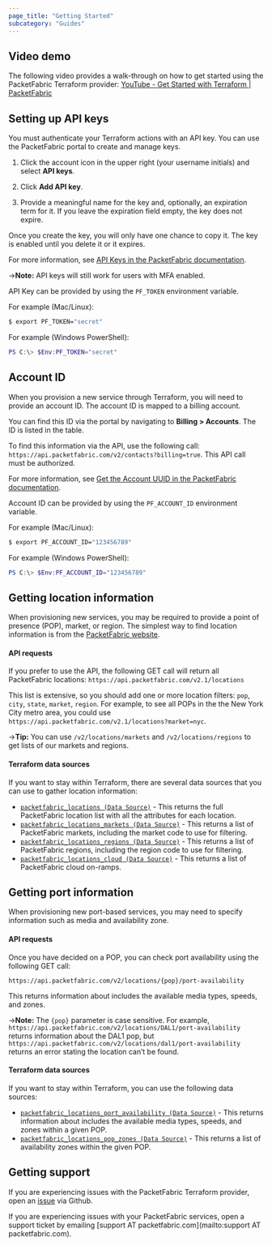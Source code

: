 ```yaml
---
page_title: "Getting Started"
subcategory: "Guides"
---
```


## Video demo

The following video provides a walk-through on how to get started using the PacketFabric Terraform provider: [YouTube - Get Started with Terraform | PacketFabric](https://www.youtube.com/watch?v=UnK9jslY3jg)


## Setting up API keys

You must authenticate your Terraform actions with an API key. You can use the PacketFabric portal to create and manage keys. 

1. Click the account icon in the upper right (your username initials) and select **API keys**. 

2. Click **Add API key**. 

3. Provide a meaningful name for the key and, optionally, an expiration term for it. If you leave the expiration field empty, the key does not expire.

Once you create the key, you will only have one chance to copy it. The key is enabled until you delete it or it expires.

For more information, see [API Keys in the PacketFabric documentation](https://docs.packetfabric.com/admin/my_account/keys/).

->**Note:** API keys will still work for users with MFA enabled.

API Key can be provided by using the `PF_TOKEN` environment variable.

For example (Mac/Linux):

```sh
$ export PF_TOKEN="secret"
```

For example (Windows PowerShell):

```powershell
PS C:\> $Env:PF_TOKEN="secret"
```

## Account ID

When you provision a new service through Terraform, you will need to provide an account ID. The account ID is mapped to a billing account. 


You can find this ID via the portal by navigating to **Billing > Accounts**. The ID is listed in the table. 

To find this information via the API, use the following call: `https://api.packetfabric.com/v2/contacts?billing=true`. This API call must be authorized.

For more information, see [Get the Account UUID in the PacketFabric documentation](https://docs.packetfabric.com/api/examples/account_uuid/).

Account ID can be provided by using the `PF_ACCOUNT_ID` environment variable.

For example (Mac/Linux):

```sh
$ export PF_ACCOUNT_ID="123456789"
```

For example (Windows PowerShell):

```powershell
PS C:\> $Env:PF_ACCOUNT_ID="123456789"
```

## Getting location information

When provisioning new services, you may be required to provide a point of presence (POP), market, or region. The simplest way to find location information is from the [PacketFabric website](https://packetfabric.com/locations). 

#### API requests

If you prefer to use the API, the following GET call will return all PacketFabric locations: `https://api.packetfabric.com/v2.1/locations` 

This list is extensive, so you should add one or more location filters: `pop`, `city`, `state`, `market`, `region`. For example, to see all POPs in the the New York City metro area, you could use `https://api.packetfabric.com/v2.1/locations?market=nyc`.

->**Tip:** You can use `/v2/locations/markets` and `/v2/locations/regions` to get lists of our markets and regions.

#### Terraform data sources

If you want to stay within Terraform, there are several data sources that you can use to gather location information:

* [`packetfabric_locations (Data Source)`](https://registry.terraform.io/providers/PacketFabric/packetfabric/latest/docs/data-sources/packetfabric_locations) - This returns the full PacketFabric location list with all the attributes for each location. 
* [`packetfabric_locations_markets (Data Source)`](https://registry.terraform.io/providers/PacketFabric/packetfabric/latest/docs/data-sources/packetfabric_locations_markets) - This returns a list of PacketFabric markets, including the market code to use for filtering. 
* [`packetfabric_locations_regions (Data Source)`](https://registry.terraform.io/providers/PacketFabric/packetfabric/latest/docs/data-sources/packetfabric_locations_regions) - This returns a list of PacketFabric regions, including the region code to use for filtering. 
* [`packetfabric_locations_cloud (Data Source)`](https://registry.terraform.io/providers/PacketFabric/packetfabric/latest/docs/data-sources/packetfabric_locations_cloud) - This returns a list of PacketFabric cloud on-ramps.



## Getting port information

When provisioning new port-based services, you may need to specify information such as media and availability zone. 

#### API requests

Once you have decided on a POP, you can check port availability using the following GET call:

`https://api.packetfabric.com/v2/locations/{pop}/port-availability`

 This returns information about includes the available media types, speeds, and zones.

->**Note:** The `{pop}` parameter is case sensitive. For example, `https://api.packetfabric.com/v2/locations/DAL1/port-availability` returns information about the DAL1 pop, but `https://api.packetfabric.com/v2/locations/dal1/port-availability` returns an error stating the location can’t be found.


#### Terraform data sources

If you want to stay within Terraform, you can use the following data sources:

* [`packetfabric_locations_port_availability (Data Source)`](https://registry.terraform.io/providers/PacketFabric/packetfabric/latest/docs/data-sources/packetfabric_locations_port_availability) - This returns information about includes the available media types, speeds, and zones within a given POP.
* [`packetfabric_locations_pop_zones (Data Source)`](https://registry.terraform.io/providers/PacketFabric/packetfabric/latest/docs/data-sources/packetfabric_locations_pop_zones) - This returns a list of availability zones within the given POP.


## Getting support

If you are experiencing issues with the PacketFabric Terraform provider, open an [issue](https://github.com/PacketFabric/terraform-provider-packetfabric/issues) via Github. 

If you are experiencing issues with your PacketFabric services, open a support ticket by emailing [support AT packetfabric.com](mailto:support AT packetfabric.com).